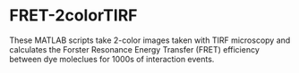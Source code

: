 FRET-2colorTIRF
===============
These MATLAB scripts take 2-color images taken with TIRF microscopy and calculates the Forster Resonance Energy Transfer (FRET) efficiency between dye moleclues for 1000s of interaction events.
